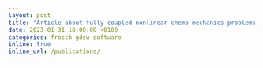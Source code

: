 ```yaml
---
layout: post
title: "Article about fully-coupled nonlinear chemo-mechanics problems with FROSch"
date: 2023-01-31 18:00:00 +0100
categories: frosch gdsw software
inline: true
inline_url: /publications/
---
```

